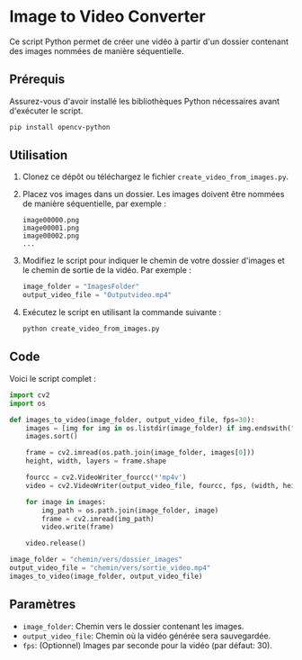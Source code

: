 
# Image to Video Converter

Ce script Python permet de créer une vidéo à partir d'un dossier contenant des images nommées de manière séquentielle.

## Prérequis

Assurez-vous d'avoir installé les bibliothèques Python nécessaires avant d'exécuter le script.

```bash
pip install opencv-python
```

## Utilisation

1. Clonez ce dépôt ou téléchargez le fichier `create_video_from_images.py`.

2. Placez vos images dans un dossier. Les images doivent être nommées de manière séquentielle, par exemple :
    ```
    image00000.png
    image00001.png
    image00002.png
    ...
    ```

3. Modifiez le script pour indiquer le chemin de votre dossier d'images et le chemin de sortie de la vidéo. Par exemple :
    ```python
    image_folder = "ImagesFolder"
    output_video_file = "Outputvideo.mp4"
    ```

4. Exécutez le script en utilisant la commande suivante :
    ```bash
    python create_video_from_images.py
    ```

## Code

Voici le script complet :

```python
import cv2
import os

def images_to_video(image_folder, output_video_file, fps=30):
    images = [img for img in os.listdir(image_folder) if img.endswith(".png")]
    images.sort()

    frame = cv2.imread(os.path.join(image_folder, images[0]))
    height, width, layers = frame.shape

    fourcc = cv2.VideoWriter_fourcc(*'mp4v') 
    video = cv2.VideoWriter(output_video_file, fourcc, fps, (width, height))

    for image in images:
        img_path = os.path.join(image_folder, image)
        frame = cv2.imread(img_path)
        video.write(frame)

    video.release()

image_folder = "chemin/vers/dossier_images"
output_video_file = "chemin/vers/sortie_video.mp4"
images_to_video(image_folder, output_video_file)
```

## Paramètres

- `image_folder`: Chemin vers le dossier contenant les images.
- `output_video_file`: Chemin où la vidéo générée sera sauvegardée.
- `fps`: (Optionnel) Images par seconde pour la vidéo (par défaut: 30).


